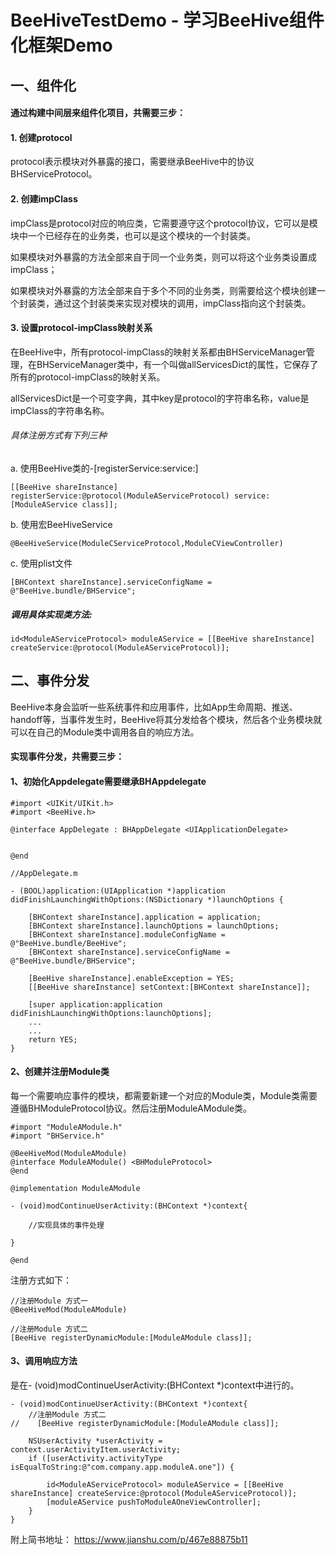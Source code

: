 # BeeHiveTestDemo - 学习BeeHive组件化框架Demo

## 一、组件化

#### 通过构建中间层来组件化项目，共需要三步：

#### 1. 创建protocol

protocol表示模块对外暴露的接口，需要继承BeeHive中的协议BHServiceProtocol。

#### 2. 创建impClass

impClass是protocol对应的响应类，它需要遵守这个protocol协议，它可以是模块中一个已经存在的业务类，也可以是这个模块的一个封装类。

如果模块对外暴露的方法全部来自于同一个业务类，则可以将这个业务类设置成impClass；

如果模块对外暴露的方法全部来自于多个不同的业务类，则需要给这个模块创建一个封装类，通过这个封装类来实现对模块的调用，impClass指向这个封装类。

#### 3. 设置protocol-impClass映射关系

在BeeHive中，所有protocol-impClass的映射关系都由BHServiceManager管理，在BHServiceManager类中，有一个叫做allServicesDict的属性，它保存了所有的protocol-impClass的映射关系。

allServicesDict是一个可变字典，其中key是protocol的字符串名称，value是impClass的字符串名称。

###### 具体注册方式有下列三种

a. 使用BeeHive类的-[registerService:service:]
```
[[BeeHive shareInstance] registerService:@protocol(ModuleAServiceProtocol) service:[ModuleAService class]];
```

b. 使用宏BeeHiveService
```
@BeeHiveService(ModuleCServiceProtocol,ModuleCViewController)
```

c. 使用plist文件  
```
[BHContext shareInstance].serviceConfigName = @"BeeHive.bundle/BHService";
```

##### 调用具体实现类方法:
```
id<ModuleAServiceProtocol> moduleAService = [[BeeHive shareInstance] createService:@protocol(ModuleAServiceProtocol)];
```

## 二、事件分发

BeeHive本身会监听一些系统事件和应用事件，比如App生命周期、推送、handoff等，当事件发生时，BeeHive将其分发给各个模块，然后各个业务模块就可以在自己的Module类中调用各自的响应方法。

#### 实现事件分发，共需要三步：

#### 1、初始化Appdelegate需要继承BHAppdelegate
```
#import <UIKit/UIKit.h>
#import <BeeHive.h>

@interface AppDelegate : BHAppDelegate <UIApplicationDelegate>


@end
```
```
//AppDelegate.m

- (BOOL)application:(UIApplication *)application didFinishLaunchingWithOptions:(NSDictionary *)launchOptions {
    
    [BHContext shareInstance].application = application;
    [BHContext shareInstance].launchOptions = launchOptions;
    [BHContext shareInstance].moduleConfigName = @"BeeHive.bundle/BeeHive";
    [BHContext shareInstance].serviceConfigName = @"BeeHive.bundle/BHService";
    
    [BeeHive shareInstance].enableException = YES;
    [[BeeHive shareInstance] setContext:[BHContext shareInstance]];
    
    [super application:application didFinishLaunchingWithOptions:launchOptions];
    ...
    ...
    return YES;
}
```

#### 2、创建并注册Module类

每一个需要响应事件的模块，都需要新建一个对应的Module类，Module类需要遵循BHModuleProtocol协议。然后注册ModuleAModule类。
```
#import "ModuleAModule.h"
#import "BHService.h"

@BeeHiveMod(ModuleAModule)
@interface ModuleAModule() <BHModuleProtocol>
@end

@implementation ModuleAModule

- (void)modContinueUserActivity:(BHContext *)context{
    
    //实现具体的事件处理
    
}

@end
```
注册方式如下：
```
//注册Module 方式一
@BeeHiveMod(ModuleAModule)

//注册Module 方式二
[BeeHive registerDynamicModule:[ModuleAModule class]];
```
#### 3、调用响应方法
是在- (void)modContinueUserActivity:(BHContext *)context中进行的。
```
- (void)modContinueUserActivity:(BHContext *)context{
    //注册Module 方式二
//    [BeeHive registerDynamicModule:[ModuleAModule class]];
    
    NSUserActivity *userActivity = context.userActivityItem.userActivity;
    if ([userActivity.activityType isEqualToString:@"com.company.app.moduleA.one"]) {
    
        id<ModuleAServiceProtocol> moduleAService = [[BeeHive shareInstance] createService:@protocol(ModuleAServiceProtocol)];
        [moduleAService pushToModuleAOneViewController];
    }
}
```

附上简书地址：
https://www.jianshu.com/p/467e88875b11
